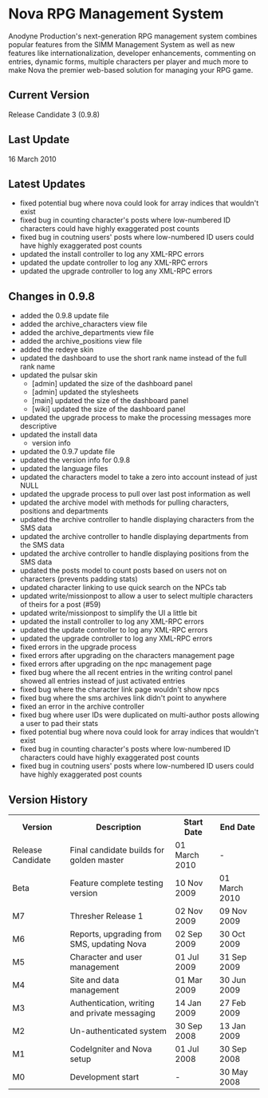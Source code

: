 Nova RPG Management System
==========================
Anodyne Production's next-generation RPG management system combines popular features from the SIMM Management System as well as new features like internationalization, developer enhancements, commenting on entries, dynamic forms, multiple characters per player and much more to make Nova the premier web-based solution for managing your RPG game.

Current Version
---------------
Release Candidate 3 (0.9.8)

Last Update
-----------
16 March 2010

Latest Updates
--------------
* fixed potential bug where nova could look for array indices that wouldn't exist
* fixed bug in counting character's posts where low-numbered ID characters could have highly exaggerated post counts
* fixed bug in coutning users' posts where low-numbered ID users could have highly exaggerated post counts
* updated the install controller to log any XML-RPC errors
* updated the update controller to log any XML-RPC errors
* updated the upgrade controller to log any XML-RPC errors

Changes in 0.9.8
----------------
* added the 0.9.8 update file
* added the archive_characters view file
* added the archive_departments view file
* added the archive_positions view file
* added the redeye skin
* updated the dashboard to use the short rank name instead of the full rank name
* updated the pulsar skin
    * [admin] updated the size of the dashboard panel
    * [admin] updated the stylesheets
    * [main] updated the size of the dashboard panel
    * [wiki] updated the size of the dashboard panel
* updated the upgrade process to make the processing messages more descriptive
* updated the install data
    * version info
* updated the 0.9.7 update file
* updated the version info for 0.9.8
* updated the language files
* updated the characters model to take a zero into account instead of just NULL
* updated the upgrade process to pull over last post information as well
* updated the archive model with methods for pulling characters, positions and departments
* updated the archive controller to handle displaying characters from the SMS data
* updated the archive controller to handle displaying departments from the SMS data
* updated the archive controller to handle displaying positions from the SMS data
* updated the posts model to count posts based on users not on characters (prevents padding stats)
* updated character linking to use quick search on the NPCs tab
* updated write/missionpost to allow a user to select multiple characters of theirs for a post (#59)
* updated write/missionpost to simplify the UI a little bit
* updated the install controller to log any XML-RPC errors
* updated the update controller to log any XML-RPC errors
* updated the upgrade controller to log any XML-RPC errors
* fixed errors in the upgrade process
* fixed errors after upgrading on the characters management page
* fixed errors after upgrading on the npc management page
* fixed bug where the all recent entries in the writing control panel showed all entries instead of just activated entries
* fixed bug where the character link page wouldn't show npcs
* fixed bug where the sms archives link didn't point to anywhere
* fixed an error in the archive controller
* fixed bug where user IDs were duplicated on multi-author posts allowing a user to pad their stats
* fixed potential bug where nova could look for array indices that wouldn't exist
* fixed bug in counting character's posts where low-numbered ID characters could have highly exaggerated post counts
* fixed bug in coutning users' posts where low-numbered ID users could have highly exaggerated post counts

Version History
---------------
<table>
	<tr>
		<th>Version</th><th>Description</th><th>Start Date</th><th>End Date</th>
	</tr>
	<tr>
		<td>Release Candidate</td><td>Final candidate builds for golden master</td><td>01 March 2010</td><td>-</td>
	</tr>
	<tr>
		<td>Beta</td><td>Feature complete testing version</td><td>10 Nov 2009</td><td>01 March 2010</td>
	</tr>
	<tr>
		<td>M7</td><td>Thresher Release 1</td><td>02 Nov 2009</td><td>09 Nov 2009</td>
	</tr>
	<tr>
		<td>M6</td><td>Reports, upgrading from SMS, updating Nova</td><td>02 Sep 2009</td><td>30 Oct 2009</td>
	</tr>
	<tr>
		<td>M5</td><td>Character and user management</td><td>01 Jul 2009</td><td>31 Sep 2009</td>
	</tr>
	<tr>
		<td>M4</td><td>Site and data management</td><td>01 Mar 2009</td><td>30 Jun 2009</td>
	</tr>
	<tr>
		<td>M3</td><td>Authentication, writing and private messaging</td><td>14 Jan 2009</td><td>27 Feb 2009</td>
	</tr>
	<tr>
		<td>M2</td><td>Un-authenticated system</td><td>30 Sep 2008</td><td>13 Jan 2009</td>
	</tr>
	<tr>
		<td>M1</td><td>CodeIgniter and Nova setup</td><td>01 Jul 2008</td><td>30 Sep 2008</td>
	</tr>
	<tr>
		<td>M0</td><td>Development start</td><td>-</td><td>30 May 2008</td>
	</tr>
</table>
